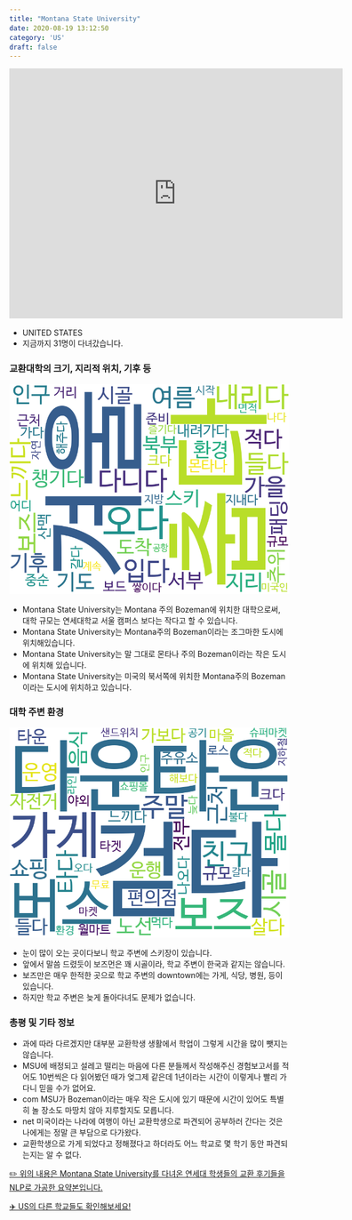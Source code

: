 ```yaml
---
title: "Montana State University"
date: 2020-08-19 13:12:50
category: 'US'
draft: false
---
```


<iframe
width="600"
height="450"
frameborder="0" style="border:0"
src="https://www.google.com/maps/embed/v1/place?key=AIzaSyC9e1AME-pVmWC4hBpFdu5S4dKzyepa3HQ&q=Montana+State+University&center=45.6673524,-111.0546211&zoom=14" allowfullscreen>
</iframe>

* UNITED STATES
* 지금까지 31명이 다녀갔습니다. 

### 교환대학의 크기, 지리적 위치, 기후 등

![gen_info-WordCloud](../univ_wordclouds_okt/gen_info/US000116_gen_info_okt.png)

* Montana State University는 Montana 주의 Bozeman에 위치한 대학으로써, 대학 규모는 연세대학교 서울 캠퍼스 보다는 작다고 할 수 있습니다.
* Montana State University는 Montana주의 Bozeman이라는 조그마한 도시에 위치해있습니다.
* Montana State University는 말 그대로 몬타나 주의 Bozeman이라는 작은 도시에 위치해 있습니다.
* Montana State University는 미국의 북서쪽에 위치한 Montana주의 Bozeman이라는 도시에 위치하고 있습니다.


### 대학 주변 환경

![env_info-WordCloud](../univ_wordclouds_okt/env_info/US000116_env_info_okt.png)

* 눈이 많이 오는 곳이다보니 학교 주변에 스키장이 있습니다.
* 앞에서 말씀 드렸듯이 보즈먼은 꽤 시골이라, 학교 주변이 한국과 같지는 않습니다.
* 보즈만은 매우 한적한 곳으로 학교 주변의 downtown에는 가게, 식당, 병원, 등이 있습니다.
* 하지만 학교 주변은 늦게 돌아다녀도 문제가 없습니다.


### 총평 및 기타 정보 
* 과에 따라 다르겠지만 대부분 교환학생 생활에서 학업이 그렇게 시간을 많이 뺏지는 않습니다.
* MSU에 배정되고 설레고 떨리는 마음에 다른 분들께서 작성해주신 경험보고서를 적어도 10번씩은 다 읽어봤던 때가 엊그제 같은데 1년이라는 시간이 이렇게나 빨리 가다니 믿을 수가 없어요.
* com MSU가 Bozeman이라는 매우 작은 도시에 있기 때문에 시간이 있어도 특별히 놀 장소도 마땅치 않아 지루할지도 모릅니다.
* net 미국이라는 나라에 여행이 아닌 교환학생으로 파견되어 공부하러 간다는 것은 나에게는 정말 큰 부담으로 다가왔다.
* 교환학생으로 가게 되었다고 정해졌다고 하더라도 어느 학교로 몇 학기 동안 파견되는지는 알 수 없다.


[✏️ 위의 내용은 Montana State University를 다녀온 연세대 학생들의 교환 후기들을 NLP로 가공한 요약본입니다.](http://oia.yonsei.ac.kr/partner/expReport.asp?ucode=US000116&bgbn=A)

[✈️ US의 다른 학교들도 확인해보세요!](https://yonsei-exchange.netlify.app/?category=US)
